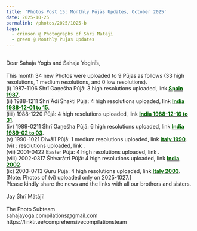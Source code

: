 ```yaml
---
title: 'Photos Post 15: Monthly Pūjās Updates, October 2025'
date: 2025-10-25
permalink: /photos/2025/1025-b
tags:
  - crimson @ Photographs of Shri Mataji
  - green @ Monthly Pujas Updates
---
```


<p>
<br>
Dear Sahaja Yogis and Sahaja Yoginīs,<br>
<br>
This month 34 new Photos were uploaded to 9 Pūjas as follows (33 high resolutions, 1 medium resolutions, and 0 low resolutions).<br>
(i) 1987-1106 Śhrī Gaṇeśha Pūjā: 3 high resolutions uploaded, link <a href="https://eternalmoments.smugmug.com/Countries/Spain/1987"> <font color="DarkGreen"><b>Spain 1987</b></font></a>.<br>
(ii) 1988-1211 Śhrī Ādi Śhakti Pūjā: 4 high resolutions uploaded, link <a href="https://eternalmoments.smugmug.com/Countries/India-1988-12-01-to-15"> <font color="DarkGreen"><b>India 1988-12-01 to 15</b></font></a>.<br>
(iiii) 1988-1220 Pūjā: 4 high resolutions uploaded, link <a href="https://eternalmoments.smugmug.com/Countries/India-1988-12-16-to-31"> <font color="DarkGreen"><b>India 1988-12-16 to 31</b></font></a>.<br>
(iv) 1989-0211 Śhrī Gaṇeśha Pūjā: 6 high resolutions uploaded, link <a href="https://eternalmoments.smugmug.com/Countries/India/1989-02-to-03"> <font color="DarkGreen"><b>India 1989-02 to 03</b></font></a>.<br>
(v) 1990-1021 Diwālī Pūjā: 1 medium resolutions uploaded, link <a href="https://eternalmoments.smugmug.com/Countries/Italy/1990"> <font color="DarkGreen"><b>Italy 1990</b></font></a>.<br>
(vi) : resolutions uploaded, link <a href="https://eternalmoments.smugmug.com/Countries/"> <font color="DarkGreen"><b></b></font></a>.<br>
(vii) 2001-0422 Easter Pūjā: 4 high resolutions uploaded, link <a href="https://eternalmoments.smugmug.com/Countries/Turkey/2002"> <font color="DarkGreen"><b></b></font></a>.<br>
(viii) 2002-0317 Śhivarātri Pūjā: 4 high resolutions uploaded, link <a href="https://eternalmoments.smugmug.com/Countries/India/2002"> <font color="DarkGreen"><b>India 2002</b></font></a>.<br>
(ix) 2003-0713 Guru Pūjā: 4 high resolutions uploaded, link <a href="https://eternalmoments.smugmug.com/Countries/Italy/2003"> <font color="DarkGreen"><b>Italy 2003</b></font></a>.<br>
[Note: Photos of (vi) uploaded only on 2025-1027.]<br>
Please kindly share the news and the links with all our brothers and sisters.<br>
<br>
Jay Śhrī Mātājī!<br>
<br>
The Photo Subteam<br>
sahajayoga.compilations@gmail.com<br>
https://linktr.ee/comprehensivecompilationsteam<br>
</p>